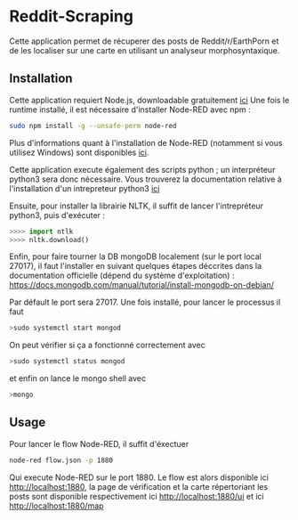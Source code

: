 # Reddit-Scraping

Cette application permet de récuperer des posts de Reddit/r/EarthPorn et de les localiser sur une carte en utilisant un analyseur morphosyntaxique.

## Installation 

Cette application requiert Node.js, downloadable gratuitement [ici](https://nodejs.org/en/)
Une fois le runtime installé, il est nécessaire d'installer Node-RED avec npm :
```bash 
sudo npm install -g --unsafe-perm node-red
```
Plus d'informations quant à l'installation de Node-RED (notamment si vous utilisez Windows) sont disponibles [ici](https://nodered.org/docs/getting-started/local).


Cette application execute également des scripts python ; un interpréteur python3 sera donc nécessaire. 
Vous trouverez la documentation relative à l'installation d'un intrepreteur python3 [ici](https://wiki.python.org/moin/BeginnersGuide/Download)

Ensuite, pour installer la librairie NLTK, il suffit de lancer l'intrepréteur python3, puis d'exécuter :

```python
>>>> import ntlk 
>>>> nltk.download()
```

Enfin, pour faire tourner la DB mongoDB localement (sur le port local 27017), il faut l'installer en suivant quelques étapes déccrites dans la documentation officielle (dépend du système d'exploitation) : https://docs.mongodb.com/manual/tutorial/install-mongodb-on-debian/

Par défault le port sera 27017.
Une fois installé, pour lancer le processus il faut 
```bash 
>sudo systemctl start mongod
```
On peut vérifier si ça a fonctionné correctement avec 
```bash 
>sudo systemctl status mongod
```
et enfin on lance le mongo shell avec 
```bash 
>mongo
```

## Usage

Pour lancer le flow Node-RED, il suffit d'éxectuer 
```bash
node-red flow.json -p 1880
```
Qui execute Node-RED sur le port 1880. Le flow est alors disponible ici [http://localhost:1880](http://localhost:1880), la page de vérification et la carte répertoriant les posts sont disponible respectivement ici [http://localhost:1880/ui](http://localhost:1880/ui) et ici [http://localhost:1880/map](http://localhost:1880/map)
